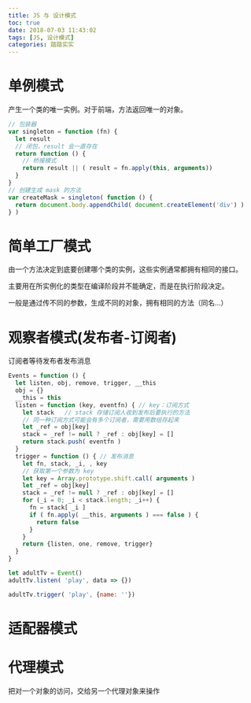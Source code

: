 ```yaml
---
title: JS 与 设计模式
toc: true
date: 2018-07-03 11:43:02
tags: [JS, 设计模式]
categories: 踏踏实实
---
```

# 单例模式
产生一个类的唯一实例。对于前端，方法返回唯一的对象。

<!-- more -->
```javascript
// 包装器
var singleton = function (fn) {
  let result
  // 闭包，result 会一直存在
  return function () {
    // 桥接模式
    return result || ( result = fn.apply(this, arguments))
  }
}
// 创建生成 mask 的方法
var createMask = singleton( function () {
  return document.body.appendChild( document.createElement('div') )
} )
```

# 简单工厂模式
由一个方法决定到底要创建哪个类的实例，这些实例通常都拥有相同的接口。

主要用在所实例化的类型在编译阶段并不能确定，而是在执行阶段决定。

一般是通过传不同的参数，生成不同的对象，拥有相同的方法（同名...）

# 观察者模式(发布者-订阅者)
订阅者等待发布者发布消息

```javascript
Events = function () {
  let listen, obj, remove, trigger, __this
  obj = {}
  __this = this
  listen = function (key, eventfn) { // key：订阅方式
    let stack   // stack 存储订阅人收到发布后要执行的方法
    // 同一种订阅方式可能会有多个订阅者，需要用数组存起来
    let _ref = obj[key]
    stack = _ref != null ? _ref : obj[key] = []
    return stack.push( eventfn )
  }
  trigger = function () { // 发布消息
    let fn, stack, _i, , key
    // 获取第一个参数为 key
    let key = Array.prototype.shift.call( arguments )
    let _ref = obj[key]
    stack = _ref != null ? _ref : obj[key] = []
    for (_i = 0; _i < stack.length; _i++) {
      fn = stack[ _i ]
      if ( fn.apply( __this, arguments ) === false ) {
        return false
      }
    }
    return {listen, one, remove, trigger}
  }
}

let adultTv = Event()
adultTv.listen( 'play', data => {})

adultTv.trigger( 'play', {name: ''})
```

# 适配器模式


# 代理模式
把对一个对象的访问，交给另一个代理对象来操作
